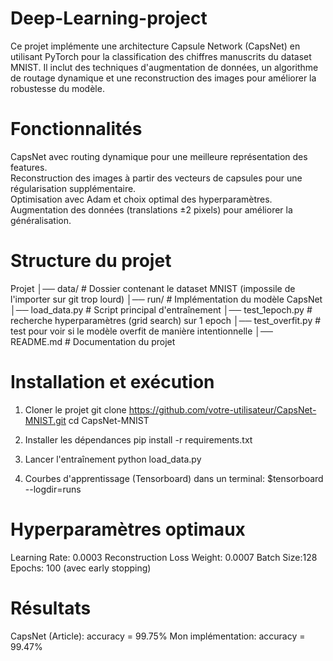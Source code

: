 # Deep-Learning-project
Ce projet implémente une architecture Capsule Network (CapsNet) en utilisant PyTorch pour la classification des chiffres manuscrits du dataset MNIST. Il inclut des techniques d'augmentation de données, un algorithme de routage dynamique et une reconstruction des images pour améliorer la robustesse du modèle.

# Fonctionnalités
CapsNet avec routing dynamique pour une meilleure représentation des features.  
Reconstruction des images à partir des vecteurs de capsules pour une régularisation supplémentaire.  
Optimisation avec Adam et choix optimal des hyperparamètres.
Augmentation des données (translations ±2 pixels) pour améliorer la généralisation.

# Structure du projet
Projet
│── data/                  # Dossier contenant le dataset MNIST (impossile de l'importer sur git trop lourd)
│── run/                   # Implémentation du modèle CapsNet
│── load_data.py           # Script principal d'entraînement
│── test_1epoch.py         # recherche hyperparamètres (grid search) sur 1 epoch
│── test_overfit.py        # test pour voir si le modèle overfit de manière intentionnelle
│── README.md              # Documentation du projet

# Installation et exécution
1) Cloner le projet
git clone https://github.com/votre-utilisateur/CapsNet-MNIST.git
cd CapsNet-MNIST

2) Installer les dépendances
pip install -r requirements.txt

3) Lancer l'entraînement
python load_data.py

4) Courbes d'apprentissage (Tensorboard)
dans un terminal: $tensorboard --logdir=runs

# Hyperparamètres optimaux

Learning Rate: 0.0003
Reconstruction Loss Weight: 0.0007
Batch Size:128
Epochs: 100 (avec early stopping)

# Résultats
CapsNet (Article): accuracy = 99.75%
Mon implémentation: accuracy = 99.47%
